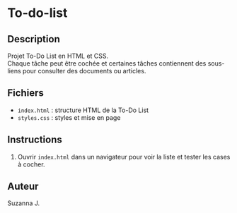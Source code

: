 # To-do-list

## Description
Projet To-Do List en HTML et CSS.  
Chaque tâche peut être cochée et certaines tâches contiennent des sous-liens pour consulter des documents ou articles.

## Fichiers
- `index.html` : structure HTML de la To-Do List  
- `styles.css` : styles et mise en page  

## Instructions
1. Ouvrir `index.html` dans un navigateur pour voir la liste et tester les cases à cocher.  

## Auteur
Suzanna J. 
